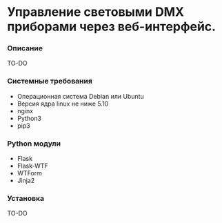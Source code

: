 Управление световыми DMX приборами через веб-интерфейс.
===
### Описание
TO-DO

### Системные требования
* Операционная система Debian или Ubuntu
* Версия ядра linux не ниже 5.10
* nginx
* Python3
* pip3

### Python модули
* Flask
* Flask-WTF
* WTForm
* Jinja2

### Установка
TO-DO
